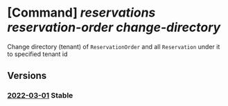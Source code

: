 # [Command] _reservations reservation-order change-directory_

Change directory (tenant) of `ReservationOrder` and all `Reservation` under it to specified tenant id

## Versions

### [2022-03-01](/Resources/mgmt-plane/L3Byb3ZpZGVycy9taWNyb3NvZnQuY2FwYWNpdHkvcmVzZXJ2YXRpb25vcmRlcnMve30vY2hhbmdlZGlyZWN0b3J5/2022-03-01.xml) **Stable**

<!-- mgmt-plane /providers/microsoft.capacity/reservationorders/{}/changedirectory 2022-03-01 -->
